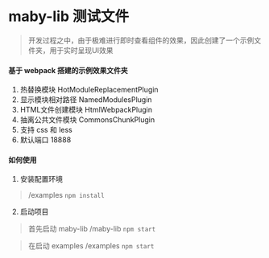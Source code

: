 # maby-lib 测试文件

  > 开发过程之中，由于极难进行即时查看组件的效果，因此创建了一个示例文件夹，用于实时呈现UI效果

  #### 基于 webpack 搭建的示例效果文件夹
  
  1. 热替换模块 HotModuleReplacementPlugin
  2. 显示模块相对路径 NamedModulesPlugin
  3. HTML文件创建模块 HtmlWebpackPlugin
  4. 抽离公共文件模块 CommonsChunkPlugin
  5. 支持 css 和 less
  6. 默认端口 18888

  #### 如何使用

  1. 安装配置环境

  > /examples 
  `npm install`

  2. 启动项目

  > 首先启动 maby-lib 
    /maby-lib
  `npm start`

  > 在启动 examples
   /examples
   `npm start`

  